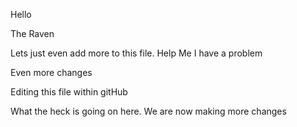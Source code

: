 Hello 

The Raven

Lets just even add more to this file.
Help Me I have a problem

Even more changes

Editing this file within gitHub

What the heck is going on here.
We are now making more changes
